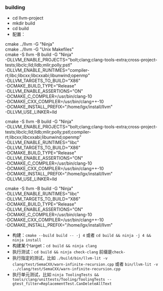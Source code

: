 ### building

- cd llvm-project
- mkdir build
- cd build
- 配置：

cmake ../llvm -G "Ninja" \
cmake ../llvm -G "Unix Makefiles" \
cmake -S llvm -B build -G "Ninja" \
-DLLVM_ENABLE_PROJECTS="bolt;clang;clang-tools-extra;cross-project-tests;libclc;lld;lldb;mlir;polly;pstl" \
-DLLVM_ENABLE_RUNTIMES="compiler-rt;libc;libcxx;libcxxabi;libunwind;openmp" \
-DLLVM_TARGETS_TO_BUILD="X86" \
-DCMAKE_BUILD_TYPE="Release" \
-DLLVM_ENABLE_ASSERTIONS="ON" \
-DCMAKE_C_COMPILER=/usr/bin/clang-10 \
-DCMAKE_CXX_COMPILER=/usr/bin/clang++-10 \
-DCMAKE_INSTALL_PREFIX="/home/lgx/install/llvm" \
-DLLVM_USE_LINKER=lld

cmake -S llvm -B build -G "Ninja" \
-DLLVM_ENABLE_PROJECTS="bolt;clang;clang-tools-extra;cross-project-tests;libclc;lld;lldb;mlir;polly;pstl;compiler-rt;libcxx;libcxxabi;libunwind;openmp" \
-DLLVM_ENABLE_RUNTIMES="libc" \
-DLLVM_TARGETS_TO_BUILD="X86" \
-DCMAKE_BUILD_TYPE="Release" \
-DLLVM_ENABLE_ASSERTIONS="ON" \
-DCMAKE_C_COMPILER=/usr/bin/clang-10 \
-DCMAKE_CXX_COMPILER=/usr/bin/clang++-10 \
-DCMAKE_INSTALL_PREFIX="/home/lgx/install/llvm" \
-DLLVM_USE_LINKER=lld

cmake -S llvm -B build -G "Ninja" \
-DLLVM_ENABLE_RUNTIMES="libc" \
-DLLVM_TARGETS_TO_BUILD="X86" \
-DCMAKE_BUILD_TYPE="Release" \
-DLLVM_ENABLE_ASSERTIONS="ON" \
-DCMAKE_C_COMPILER=/usr/bin/clang-10 \
-DCMAKE_CXX_COMPILER=/usr/bin/clang++-10 \
-DCMAKE_INSTALL_PREFIX="/home/lgx/install/llvm"

- 构建：`cmake --build build -- -j 4` 或者 `cd build && ninja -j 4 && ninja install`
- 构建某个target：`cd build && ninja clang`
- 执行测试：`cd build && ninja check-clang` 前缀是`check-`
- 执行指定的测试，比如 `./build/bin/llvm-lit -v clang/test/SemaCXX/warn-infinite-recursion.cpp` 或者 `bin/llvm-lit -v ../clang/test/SemaCXX/warn-infinite-recursion.cpp`
- 执行单元测试，比如 `ninja ToolingTests && tools/clang/unittests/Tooling/ToolingTests --gtest_filter=ReplacementTest.CanDeleteAllText`


